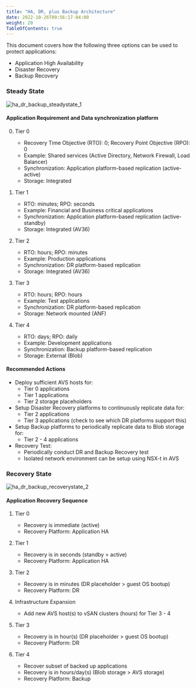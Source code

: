 ```yaml
---
title: "HA, DR, plus Backup Architecture"
date: 2022-10-26T09:56:17-04:00
weight: 20
TableOfContents: true
---
```


This document covers how the following three options can be used to protect applications: 
- Application High Availability
- Disaster Recovery
- Backup Recovery

### Steady State

![ha_dr_backup_steadystate_1](http://drive.google.com/uc?export=view&id=19O5Es0A8ZKCMzRhwL-euPOcBi8876x87)

#### Application Requirement and Data synchronization platform
0. Tier 0
	- Recovery Time Objective (RTO): 0; Recovery Point Objective (RPO): 0
	- Example: Shared services (Active Directory, Network Firewall, Load Balancer)
	- Synchronization: Application platform-based replication (active-active)
	- Storage: Integrated

1. Tier 1
	- RTO: minutes; RPO: seconds
	- Example: Financial and Business critical applications
	- Synchronization: Application platform-based replication (active-standby)
	- Storage: Integrated (AV36)

2. Tier 2
	- RTO: hours; RPO: minutes
	- Example: Production applications
	- Synchronization: DR platform-based replication
	- Storage: Integrated (AV36)

3. Tier 3
	- RTO: hours; RPO: hours
	- Example: Test applications
	- Synchronization: DR platform-based replication
	- Storage: Network mounted (ANF)

4. Tier 4
	- RTO: days; RPO: daily
	- Example: Development applications
	- Synchronization: Backup platform-based replication
	- Storage: External (Blob)


#### Recommended Actions
- Deploy sufficient AVS hosts for:
	- Tier 0 applications
	- Tier 1 applications 
	- Tier 2 storage placeholders
- Setup Disaster Recovery platforms to continuously replicate data for:
	- Tier 2 applications 
	- Tier 3 applications (check to see which DR platforms support this)
- Setup Backup platforms to periodically replicate data to Blob storage for:
	- Tier 2 - 4 applications 
- Recovery Test:
	- Periodically conduct DR and Backup Recovery test 
	- Isolated network environment can be setup using NSX-t in AVS



### Recovery State

![ha_dr_backup_recoverystate_2](http://drive.google.com/uc?export=view&id=1rdkenTlnUNNmf73D-pukPfpQeWxh9q7W)

#### Application Recovery Sequence

1. Tier 0
	- Recovery is immediate (active)
	- Recovery Platform: Application HA

2. Tier 1
	- Recovery is in seconds (standby > active)
	- Recovery Platform: Application HA

3. Tier 2
	- Recovery is in minutes (DR placeholder > guest OS bootup)
	- Recovery Platform: DR

4. Infrastructure Expansion
	- Add new AVS host(s) to vSAN clusters (hours) for Tier 3 - 4

5. Tier 3
	- Recovery is in hour(s) (DR placeholder > guest OS bootup)
	- Recovery Platform: DR

6. Tier 4
	- Recover subset of backed up applications
	- Recovery is in hours/day(s) (Blob storage > AVS storage)
	- Recovery Platform: Backup

